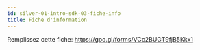 ```yaml
---
id: silver-01-intro-sdk-03-fiche-info
title: Fiche d'information
---
```


Remplissez cette fiche: https://goo.gl/forms/VCc2BUGT9fjB5Kkx1
